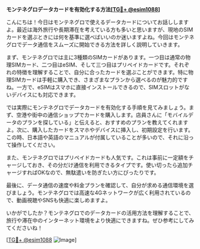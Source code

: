 **モンテネグロデータカードを有効化する方法[[TG💪+ @esim1088](https://t.me/s/esim1088)]**

こんにちは！今日はモンテネグロで使えるデータカードについてお話ししますよ。最近は海外旅行や長期滞在を考えている方も多いと思いますが、現地のSIMカードを選ぶときには何を基準に選べばいいのか迷いますよね。今回はモンテネグロでデータ通信をスムーズに開始できる方法を詳しく説明していきます。

まず、モンテネグロでは主に3種類のSIMカードがあります。一つ目は通常の物理SIMカード、二つ目はeSIM、そして三つ目はプリペイドカードです。それぞれの特徴を理解することで、自分に合ったカードを選ぶことができます。特に物理SIMカードは手軽に購入でき、さまざまなプランから選べるのが魅力的ですね。一方で、eSIMはスマホに直接インストールできるので、SIMスロットがないデバイスにも対応できます。

では実際にモンテネグロでデータカードを有効化する手順を見てみましょう。まず、空港や街中の通信ショップでカードを購入します。店員さんに「モバイルデータのプランを探している」と伝えると、おすすめのプランを教えてくれますよ。次に、購入したカードをスマホやデバイスに挿入し、初期設定を行います。この時、日本語や英語のマニュアルが付属していることが多いので、それに沿って操作してください。

また、モンテネグロではプリペイドカードも人気です。これは事前に一定額をチャージしておき、その分だけ通信を利用できるタイプです。使い切ったら追加チャージすればOKなので、無駄遣いを防ぎたい方にぴったりです。

最後に、データ通信の速度や料金プランを確認して、自分が求める通信環境を選びましょう。モンテネグロでは高速な4Gネットワークが広く利用されているので、動画視聴やSNSも快適に楽しめますよ。

いかがでしたか？モンテネグロでのデータカードの活用方法を理解することで、旅行や滞在中のインターネット環境をより快適にできますね。ぜひ参考にしてみてくださいね！

[[TG💪+ @esim1088](https://t.me/s/esim1088) ![Image](https://i.postimg.cc/Y0z9fWf4/image.png)]